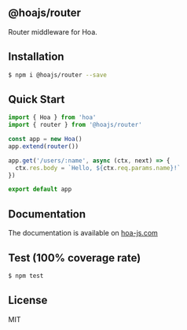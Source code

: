 ## @hoajs/router

Router middleware for Hoa.

## Installation

```bash
$ npm i @hoajs/router --save
```

## Quick Start

```js
import { Hoa } from 'hoa'
import { router } from '@hoajs/router'

const app = new Hoa()
app.extend(router())

app.get('/users/:name', async (ctx, next) => {
  ctx.res.body = `Hello, ${ctx.req.params.name}!`
})

export default app
```

## Documentation

The documentation is available on [hoa-js.com](https://hoa-js.com/middleware/router.html)

## Test (100% coverage rate)

```sh
$ npm test
```

## License

MIT
